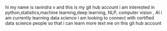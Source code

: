 hi my name is ravindra v and this is my git hub account
i am interested in python,statistics,machine learning,deep learning, NLP, computer vision , AI
i am currently learning data science
i am looking to connect with certified data science people so that i can learn more
text me on this git hub account 

<!---
ravindra181229/ravindra181229 is a ✨ special ✨ repository because its `README.md` (this file) appears on your GitHub profile.
You can click the Preview link to take a look at your changes.
--->
